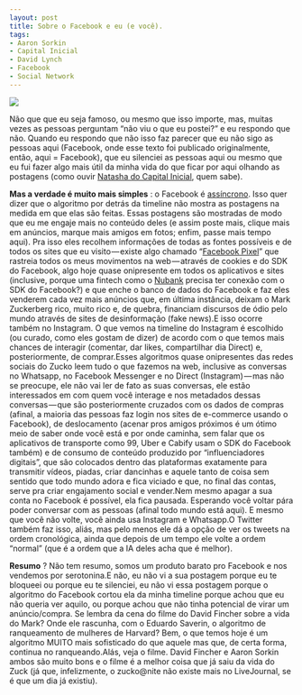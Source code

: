 ```yaml
---
layout: post
title: Sobre o Facebook e eu (e você).
tags:
- Aaron Sorkin
- Capital Inicial
- David Lynch
- Facebook
- Social Network
---
```


![](https://cdn-images-1.medium.com/max/800/1*BRH9DMxDTTHjwZx3XLs7rw.jpeg)

Não que que eu seja famoso, ou mesmo que isso importe, mas, muitas vezes as pessoas perguntam “não viu o que eu postei?” e eu respondo que não. Quando eu respondo que não isso faz parecer que eu não sigo as pessoas aqui (Facebook, onde esse texto foi publicado originalmente, então, aqui = Facebook), que eu silenciei as pessoas aqui ou mesmo que eu fui fazer algo mais útil da minha vida do que ficar por aqui olhando as postagens (como ouvir [Natasha do Capital Inicial](https://www.youtube.com/watch?v=DNvDPxwC5NY), quem sabe).

**Mas a verdade é muito mais simples**
: o Facebook é [assíncrono](https://www.wikiwand.com/en/Asynchronous_communication). Isso quer dizer que o algoritmo por detrás da timeline não mostra as postagens na medida em que elas são feitas. Essas postagens são mostradas de modo que eu me engaje mais no conteúdo deles (e assim poste mais, clique mais em anúncios, marque mais amigos em fotos; enfim, passe mais tempo aqui). Pra isso eles recolhem informações de todas as fontes possíveis e de todos os sites que eu visito — existe algo chamado “[Facebook Pixel](https://www.facebook.com/business/help/952192354843755)” que rastreia todos os meus movimentos na web — através de cookies e do SDK do Facebook, algo hoje quase onipresente em todos os aplicativos e sites (inclusive, porque uma fintech como o [Nubank](https://www.facebook.com/nubank/) precisa ter conexão com o SDK do Facebook?) e que enche o banco de dados do Facebook e faz eles venderem cada vez mais anúncios que, em última instância, deixam o Mark Zuckerberg rico, muito rico e, de quebra, financiam discursos de ódio pelo mundo através de sites de desinformação (fake news).E isso ocorre também no Instagram. O que vemos na timeline do Instagram é escolhido (ou curado, como eles gostam de dizer) de acordo com o que temos mais chances de interagir (comentar, dar likes, compartilhar dia Direct) e, posteriormente, de comprar.Esses algoritmos quase onipresentes das redes sociais do Zucko leem tudo o que fazemos na web, inclusive as conversas no Whatsapp, no Facebook Messenger e no Direct (Instagram) — mas não se preocupe, ele não vai ler de fato as suas conversas, ele estão interessados em com quem você interage e nos metadados dessas conversas — que são posteriormente cruzados com os dados de compras (afinal, a maioria das pessoas faz login nos sites de e-commerce usando o Facebook), de deslocamento (acenar pros amigos próximos é um ótimo meio de saber onde você está e por onde caminha, sem falar que os aplicativos de transporte como 99, Uber e Cabify usam o SDK do Facebook também) e de consumo de conteúdo produzido por “influenciadores digitais”, que são colocados dentro das plataformas exatamente para transmitir vídeos, piadas, criar dancinhas e aquele tanto de coisa sem sentido que todo mundo adora e fica viciado e que, no final das contas, serve pra criar engajamento social e vender.Nem mesmo apagar a sua conta no Facebook é possível, ela fica pausada. Esperando você voltar pára poder conversar com as pessoas (afinal todo mundo está aqui). E mesmo que você não volte, você ainda usa Instagram e Whatsapp.O Twitter também faz isso, aliás, mas pelo menos ele dá a opção de ver os tweets na ordem cronológica, ainda que depois de um tempo ele volte a ordem “normal” (que é a ordem que a IA deles acha que é melhor).

**Resumo**
? Não tem resumo, somos um produto barato pro Facebook e nos vendemos por serotonina.E não, eu não vi a sua postagem porque eu te bloqueei ou porque eu te silenciei, eu não vi essa postagem porque o algoritmo do Facebook cortou ela da minha timeline porque achou que eu não queria ver aquilo, ou porque achou que não tinha potencial de virar um anúncio/compra. Se lembra da cena do filme do David Fincher sobre a vida do Mark? Onde ele rascunha, com o Eduardo Saverin, o algoritmo de ranqueamento de mulheres de Harvard? Bem, o que temos hoje é um algoritmo MUITO mais sofisticado do que aquele mas que, de certa forma, continua no ranqueando.Alás, veja o filme. David Fincher e Aaron Sorkin ambos são muito bons e o filme é a melhor coisa que já saiu da vida do Zuck (já que, infelizmente, o zucko@nite não existe mais no LiveJournal, se é que um dia já existiu).
